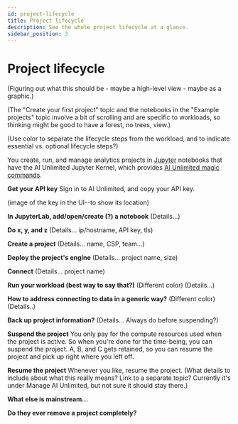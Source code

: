 ```yaml
---
id: project-lifecycle
title: Project lifecycle
description: See the whole project lifecycle at a glance.
sidebar_position: 3
---
```


# Project lifecycle

(Figuring out what this should be - maybe a high-level view - maybe as a graphic.)

(The "Create your first project" topic and the notebooks in the "Example projects" topic involve a bit of scrolling and are specific to workloads, so thinking might be good to have a forest, no trees, view.)

(Use color to separate the lifecycle steps from the workload, and to indicate essential vs. optional lifecycle steps?)

You create, run, and manage analytics projects in [Jupyter](https://docs.jupyter.org/en/latest/) notebooks that have the AI Unlimited Jupyter Kernel, which provides [AI Unlimited magic commands](/docs/explore-and-analyze-data/magic-commands.md).


**Get your API key**
Sign in to AI Unlimited, and copy your API key.

(image of the key in the UI--to show its location)


**In JupyterLab, add/open/create (?) a notebook**
(Details...)


**Do x, y, and z**
(Details... ip/hostname, API key, tls)


**Create a project**
(Details... name, CSP, team...)


**Deploy the project's engine**
(Details... project name, size)


**Connect**
(Details... project name)


**Run your workload (best way to say that?)** (Different color)
(Details...)


**How to address connecting to data in a generic way?** (Different color)
(Details..)


**Back up project information?**
(Details... Always do before suspending?)


**Suspend the project**
You only pay for the compute resources used when the project is active. So when you're done for the time-being, you can suspend the project. A, B, and C gets retained, so you can resume the project and pick up right where you left off.


**Resume the project**
Whenever you like, resume the project. (What details to include about what this really means? Link to a separate topic? Currently it's under Manage AI Unlimited, but not sure it should stay there.)


**What else is mainstream...**


**Do they ever remove a project completely?**





